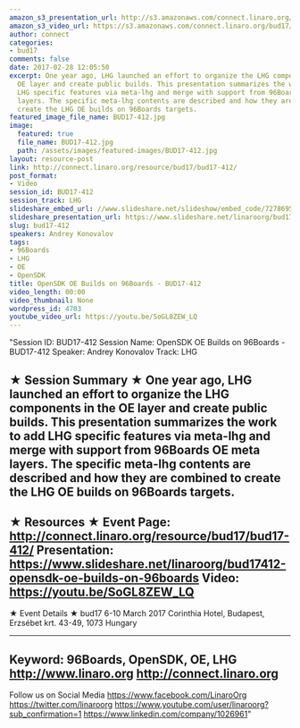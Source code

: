 ```yaml
---
amazon_s3_presentation_url: http://s3.amazonaws.com/connect.linaro.org/bud17/Presentations/BUD17-412%20-%20OpenSDK%20OE%20Builds%20on%2096Boards.pdf
amazon_s3_video_url: https://s3.amazonaws.com/connect.linaro.org/bud17/Videos/Thursday/BUD17-412%20OpenSDK%20OE%20Builds%20on%2096Boards.mp4
author: connect
categories:
- bud17
comments: false
date: 2017-02-28 12:05:50
excerpt: One year ago, LHG launched an effort to organize the LHG components in the
  OE layer and create public builds. This presentation summarizes the work to add
  LHG specific features via meta-lhg and merge with support from 96Boards OE meta
  layers. The specific meta-lhg contents are described and how they are combined to
  create the LHG OE builds on 96Boards targets.
featured_image_file_name: BUD17-412.jpg
image:
  featured: true
  file_name: BUD17-412.jpg
  path: /assets/images/featured-images/BUD17-412.jpg
layout: resource-post
link: http://connect.linaro.org/resource/bud17/bud17-412/
post_format:
- Video
session_id: BUD17-412
session_track: LHG
slideshare_embed_url: //www.slideshare.net/slideshow/embed_code/72786959
slideshare_presentation_url: https://www.slideshare.net/linaroorg/bud17412-opensdk-oe-builds-on-96boards
slug: bud17-412
speakers: Andrey Konovalov
tags:
- 96Boards
- LHG
- OE
- OpenSDK
title: OpenSDK OE Builds on 96Boards - BUD17-412
video_length: 00:00
video_thumbnail: None
wordpress_id: 4703
youtube_video_url: https://youtu.be/SoGL8ZEW_LQ
---
```


"Session ID: BUD17-412
Session Name: OpenSDK OE Builds on 96Boards - BUD17-412
Speaker: Andrey Konovalov
Track: LHG


★ Session Summary ★
One year ago, LHG launched an effort to organize the LHG components in the OE layer and create public builds. This presentation summarizes the work to add LHG specific features via meta-lhg and merge with support from 96Boards OE meta layers. The specific meta-lhg contents are described and how they are combined to create the LHG OE builds on 96Boards targets.
---------------------------------------------------
★ Resources ★
Event Page: http://connect.linaro.org/resource/bud17/bud17-412/
Presentation: https://www.slideshare.net/linaroorg/bud17412-opensdk-oe-builds-on-96boards
Video: https://youtu.be/SoGL8ZEW_LQ
 ---------------------------------------------------

★ Event Details ★
bud17
6-10 March 2017
Corinthia Hotel, Budapest,
Erzsébet krt. 43-49,
1073 Hungary

---------------------------------------------------
Keyword: 96Boards, OpenSDK, OE, LHG
http://www.linaro.org
http://connect.linaro.org
---------------------------------------------------
Follow us on Social Media
https://www.facebook.com/LinaroOrg
https://twitter.com/linaroorg
https://www.youtube.com/user/linaroorg?sub_confirmation=1
https://www.linkedin.com/company/1026961"